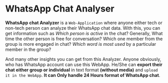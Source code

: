 
# WhatsApp Chat Analyser

**WhatsApp chat Analyzer** is a `Web-Application` where anyone either 
tech or non-tech person can analyze their WhatsApp chat data.
With this, you can get information such as *Which person is active* 
in the chat? Generally,
What time the other person is free for conversation?
Which one member from the group is more engaged in chat? 
*Which word is most used* by a particular member in the group?

And many other insights you can get from this Analyzer.
Anyone obviously, who has WhatsApp account can use this WebApp. 
He/She can **export their chat either group or individual** in text
format **(without media)** and `upload it in the WebApp`. 
**It can Only handle 24 Hours format of WhatsApp chat**.





